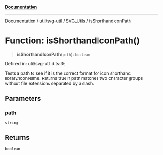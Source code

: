 [**Documentation**](../../../../../index.md)

***

[Documentation](../../../../../index.md) / [util/svg-util](../../../index.md) / [SVG\_Utils](../index.md) / isShorthandIconPath

# Function: isShorthandIconPath()

> **isShorthandIconPath**(`path`): `boolean`

Defined in: util/svg-util.d.ts:36

Tests a path to see if it is the correct format for icon shorthand: library/iconName. Returns true if path
matches two character groups without file extensions separated by a slash.

## Parameters

### path

`string`

## Returns

`boolean`
